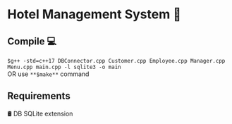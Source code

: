# Hotel Management System 🏨 
## Compile 💻 
 `$g++ -std=c++17 DBConnector.cpp Customer.cpp Employee.cpp Manager.cpp Menu.cpp main.cpp -l sqlite3 -o main`<br>
  OR use `**$make**` command
## Requirements
🛢  DB SQLite extension
